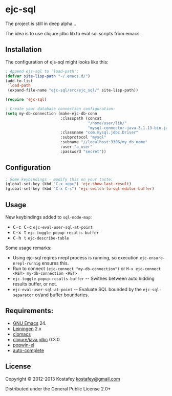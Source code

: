 # ejc-sql

The project is still in deep alpha...

The idea is to use clojure jdbc lib to eval sql scripts from emacs.

## Installation

The configuration of ejs-sql might looks like this:

```lisp
; Append ejs-sql to `load-path':
(defvar site-lisp-path "~/.emacs.d/")
(add-to-list
 'load-path
 (expand-file-name "ejc-sql/src/ejc_sql/" site-lisp-path))

(require 'ejc-sql)

; Create your database connection configuration:
(setq my-db-connection (make-ejc-db-conn
                        :classpath (concat
                                    "/home/user/lib/"
                                    "mysql-connector-java-3.1.13-bin.jar")
                        :classname "com.mysql.jdbc.Driver"
                        :subprotocol "mysql"
                        :subname "//localhost:3306/my_db_name"
                        :user "a_user"
                        :password "secret"))
```

## Configuration

```lisp
; Some keybindings - modify this on your taste:
(global-set-key (kbd "C-x <up>") 'ejc-show-last-result)
(global-set-key (kbd "C-x C-s") 'ejc-switch-to-sql-editor-buffer)
```

## Usage

New keybindings added to `sql-mode-map`:

* <kbd>C-c C-c</kbd> `ejc-eval-user-sql-at-point`
* <kbd>C-x t</kbd> `ejc-toggle-popup-results-buffer`
* <kbd>C-h t</kbd> `ejc-describe-table`

Some usage remarks:

* Using ejc-sql reqires nrepl process is running, so execution
`ejc-ensure-nrepl-runnig` ensures this.
* Run to connect `(ejc-connect "my-db-connection")`
or `M-x ejc-connect <RET> my-db-connection <RET>`
* `ejc-toggle-popup-results-buffer` -- Swithes between auto hidding results
buffer, or not.
* `ejc-eval-user-sql-at-point` -- Evaluate SQL bounded by the
`ejc-sql-separator` or/and buffer boundaries.

## Requirements:

* [GNU Emacs](http://www.gnu.org/software/emacs/emacs.html) 24.
* [Leiningen](http://leiningen.org) 2.x
* [clomacs](https://github.com/kostafey/clomacs)
* [clojure/java.jdbc](https://github.com/clojure/java.jdbc) 0.3.0
* [popwin-el](https://github.com/m2ym/popwin-el)
* [auto-complete](https://github.com/auto-complete/auto-complete)

## License

Copyright © 2012-2013 Kostafey <kostafey@gmail.com>

Distributed under the General Public License 2.0+
